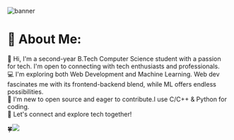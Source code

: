 
![banner](https://github.com/kanchanrai7/kanchanrai7/assets/114416916/a7b2f5d4-ba73-4a4f-be3d-9b1c4a5aca95)
# 💫 About Me:
👋 Hi, I'm a second-year B.Tech Computer Science student with a passion for tech. I'm open to connecting with tech enthusiasts and professionals.<br>
💻 I'm exploring both Web Development and Machine Learning. Web dev fascinates me with its frontend-backend blend, while ML offers endless possibilities.<br>
🚀 I'm new to open source and eager to contribute.I use C/C++ & Python for coding.<br>
🌟 Let's connect and explore tech together!<br>

🍀[![](https://visitcount.itsvg.in/api?id=kanchanrai7&icon=1&color=0)](https://visitcount.itsvg.in)


